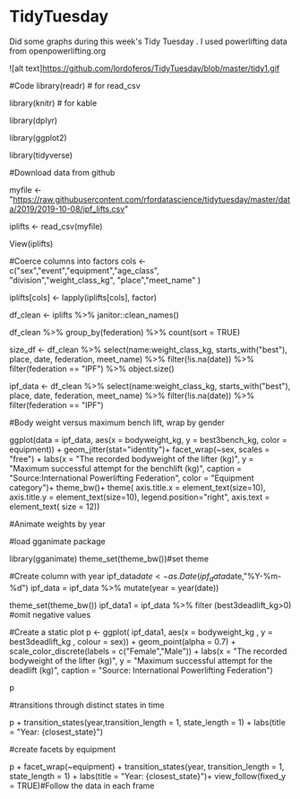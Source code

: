 # TidyTuesday
Did some graphs during this week's Tidy Tuesday . I used powerlifting data from openpowerlifting.org

![alt text]https://github.com/lordoferos/TidyTuesday/blob/master/tidy1.gif

#Code
library(readr)  # for read_csv

library(knitr)  # for kable

library(dplyr)

library(ggplot2)

library(tidyverse)

#Download data from github

myfile <- "https://raw.githubusercontent.com/rfordatascience/tidytuesday/master/data/2019/2019-10-08/ipf_lifts.csv"

iplifts <- read_csv(myfile)

View(iplifts)

#Coerce columns into factors
cols <- c("sex","event","equipment","age_class",       
          "division","weight_class_kg",
          "place","meet_name" )
          
iplifts[cols] <- lapply(iplifts[cols], factor)  

df_clean <- iplifts %>% 
  janitor::clean_names()

df_clean %>% 
  group_by(federation) %>% 
  count(sort = TRUE)

size_df <- df_clean %>% 
  select(name:weight_class_kg, starts_with("best"), 
         place, date, federation, meet_name)  %>% 
  filter(!is.na(date)) %>% 
  filter(federation == "IPF") %>% 
  object.size()

ipf_data <- df_clean %>% 
  select(name:weight_class_kg, starts_with("best"), 
         place, date, federation, meet_name)  %>% 
  filter(!is.na(date)) %>% 
  filter(federation == "IPF")


#Body weight versus maximum bench lift, wrap by gender

ggplot(data = ipf_data,
       aes(x = bodyweight_kg, y = best3bench_kg,
           color = equipment)) +
  geom_jitter(stat="identity")+
    facet_wrap(~sex, scales = "free") +
 labs(x = "The recorded bodyweight of the lifter (kg)",
      y = "Maximum successful attempt for the benchlift (kg)",
      caption = "Source:International Powerlifting Federation",
      color = "Equipment category")+
 theme_bw()+ 
 theme(
    axis.title.x = element_text(size=10),
    axis.title.y = element_text(size=10),
    legend.position="right",
    axis.text = element_text(
      size = 12))

#Animate weights by year

#load gganimate package

library(gganimate)
theme_set(theme_bw())#set theme

#Create column with year
ipf_data$date <- as.Date(ipf_data$date,"%Y-%m-%d")
ipf_data = ipf_data %>% mutate(year = year(date))

theme_set(theme_bw())
ipf_data1 = ipf_data %>% 
  filter (best3deadlift_kg>0) #omit negative values

#Create a static plot
p <- ggplot(
  ipf_data1, 
  aes(x = bodyweight_kg , y = best3deadlift_kg , 
      colour = sex)) +
  geom_point(alpha = 0.7) +
  scale_color_discrete(labels = c("Female","Male")) +
  labs(x = "The recorded bodyweight of the lifter (kg)",
       y = "Maximum successful attempt for the deadlift (kg)",
       caption = "Source: International Powerlifting Federation")
 
p

#transitions through distinct states in time

p + transition_states(year,transition_length = 1,
                      state_length = 1) +
  labs(title = "Year: {closest_state}")

#create facets by equipment

p + facet_wrap(~equipment) +
  transition_states(year, transition_length = 1,
                    state_length = 1) +
  labs(title = "Year: {closest_state}")+
  view_follow(fixed_y = TRUE)#Follow the data in each frame






